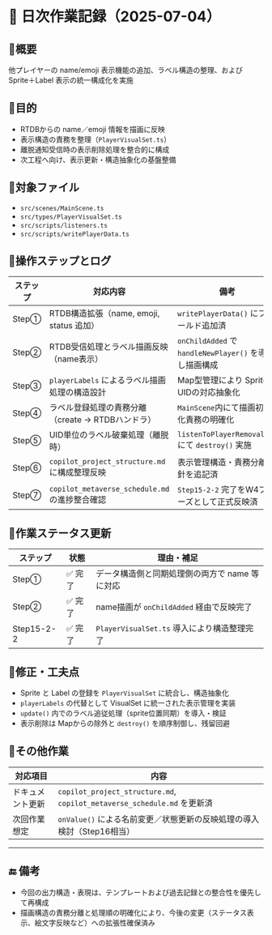 # 📅 日次作業記録（2025-07-04）

## 🔸概要
他プレイヤーの name/emoji 表示機能の追加、ラベル構造の整理、および Sprite＋Label 表示の統一構成化を実施

## 🔸目的
- RTDBからの name／emoji 情報を描画に反映  
- 表示構造の責務を整理（`PlayerVisualSet.ts`）  
- 離脱通知受信時の表示削除処理を整合的に構成  
- 次工程へ向け、表示更新・構造抽象化の基盤整備

## 🔸対象ファイル
- `src/scenes/MainScene.ts`
- `src/types/PlayerVisualSet.ts`
- `src/scripts/listeners.ts`
- `src/scripts/writePlayerData.ts`

## 🔸操作ステップとログ

| ステップ | 対応内容 | 備考 |
|----------|----------|------|
| Step① | RTDB構造拡張（name, emoji, status 追加） | `writePlayerData()` にフィールド追加済 |
| Step② | RTDB受信処理とラベル描画反映（name表示） | `onChildAdded` で `handleNewPlayer()` を導入し描画構成 |
| Step③ | `playerLabels` によるラベル描画処理の構造設計 | Map型管理により SpriteとUIDの対応抽象化 |
| Step④ | ラベル登録処理の責務分離（create → RTDBハンドラ） | `MainScene`内にて描画初期化責務の明確化 |
| Step⑤ | UID単位のラベル破棄処理（離脱時） | `listenToPlayerRemovals()` にて `destroy()` 実施 |
| Step⑥ | `copilot_project_structure.md` に構成整理反映 | 表示管理構造・責務分離方針を追記済 |
| Step⑦ | `copilot_metaverse_schedule.md` の進捗整合確認 | `Step15-2-2` 完了をW4フェーズとして正式反映済 |

## 🔸作業ステータス更新

| ステップ | 状態 | 理由・補足 |
|----------|------|------------|
| Step① | ✅ 完了 | データ構造側と同期処理側の両方で name 等に対応 |
| Step② | ✅ 完了 | name描画が `onChildAdded` 経由で反映完了 |
| Step15-2-2 | ✅ 完了 | `PlayerVisualSet.ts` 導入により構造整理完了 |

## 🔸修正・工夫点

- Sprite と Label の登録を `PlayerVisualSet` に統合し、構造抽象化
- `playerLabels` の代替として VisualSet に統一された表示管理を実装
- `update()` 内でのラベル追従処理（sprite位置同期）を導入・検証
- 表示削除は Mapからの除外と `destroy()` を順序制御し、残留回避

## 🔸その他作業

| 対応項目 | 内容 |
|----------|------|
| ドキュメント更新 | `copilot_project_structure.md`, `copilot_metaverse_schedule.md` を更新済 |
| 次回作業想定 | `onValue()` による名前変更／状態更新の反映処理の導入検討（Step16相当） |

---

## 🔚 備考
- 今回の出力構造・表現は、テンプレートおよび過去記録との整合性を優先して再構成  
- 描画構造の責務分離と処理順の明確化により、今後の変更（ステータス表示、絵文字反映など）への拡張性確保済み